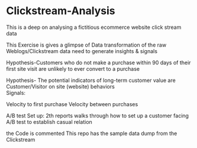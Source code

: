 # Clickstream-Analysis
This is a deep on analysing a fictitious ecommerce website click stream data 

This Exercise is gives a glimpse of Data transformation of the raw Weblogs/Clickstream data need to generate insights & signals

Hypothesis-Customers who do not make a purchase within 90 days of their first site visit are unlikely to ever convert to a purchase </p>
Hypothesis- The potential indicators of long-term customer value are Customer/Visitor on site (website) behaviors  
Signals: 

Velocity to first purchase 
Velocity between purchases

A/B test Set up: 2th reports walks through how to set up a customer facing A/B test to establish casual relation      

the Code is commented 
This repo has the sample data dump from the Clickstream 
